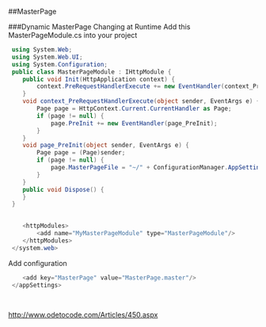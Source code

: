 
##MasterPage

###Dynamic MasterPage Changing at Runtime
Add this MasterPageModule.cs into your project
```csharp
 using System.Web;
 using System.Web.UI;
 using System.Configuration;
 public class MasterPageModule : IHttpModule {
 	public void Init(HttpApplication context) {
 		context.PreRequestHandlerExecute += new EventHandler(context_PreRequestHandlerExecute);
 	}
 	void context_PreRequestHandlerExecute(object sender, EventArgs e) {
 		Page page = HttpContext.Current.CurrentHandler as Page;
 		if (page != null) {
 			page.PreInit += new EventHandler(page_PreInit);
 		}
 	}
 	void page_PreInit(object sender, EventArgs e) {
 		Page page = (Page)sender;
 		if (page != null) {
 			page.MasterPageFile = "~/" + ConfigurationManager.AppSettings["MasterPage"];
 		}
 	}
 	public void Dispose() {
 	}
 }
 
 ```
```csharp
 	<httpModules>
 		<add name="MyMasterPageModule" type="MasterPageModule"/>
 	</httpModules>
 </system.web>
 ```
Add configuration
```csharp
 	<add key="MasterPage" value="MasterPage.master"/>
 </appSettings>
 
 
 ```
http://www.odetocode.com/Articles/450.aspx




